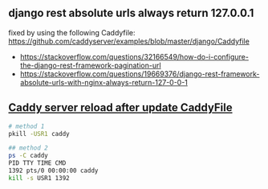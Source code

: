 ## django rest absolute urls always return 127.0.0.1

fixed by using the following Caddyfile: https://github.com/caddyserver/examples/blob/master/django/Caddyfile
* https://stackoverflow.com/questions/32166549/how-do-i-configure-the-django-rest-framework-pagination-url
* https://stackoverflow.com/questions/19669376/django-rest-framework-absolute-urls-with-nginx-always-return-127-0-0-1

## [Caddy server reload after update CaddyFile](https://caddy.community/t/caddy-server-reload-after-update-caddyfile/2645)

```sh
# method 1
pkill -USR1 caddy

## method 2
ps -C caddy
PID TTY TIME CMD
1392 pts/0 00:00:00 caddy
kill -s USR1 1392
```
